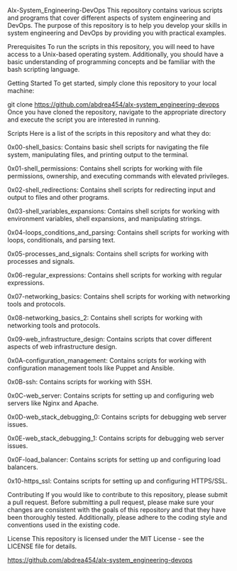 Alx-System_Engineering-DevOps
This repository contains various scripts and programs that cover different aspects of system engineering and DevOps. The purpose of this repository is to help you develop your skills in system engineering and DevOps by providing you with practical examples.

Prerequisites
To run the scripts in this repository, you will need to have access to a Unix-based operating system. Additionally, you should have a basic understanding of programming concepts and be familiar with the bash scripting language.

Getting Started
To get started, simply clone this repository to your local machine:

git clone https://github.com/abdrea454/alx-system_engineering-devops
Once you have cloned the repository, navigate to the appropriate directory and execute the script you are interested in running.

Scripts
Here is a list of the scripts in this repository and what they do:

0x00-shell_basics: Contains basic shell scripts for navigating the file system, manipulating files, and printing output to the terminal.

0x01-shell_permissions: Contains shell scripts for working with file permissions, ownership, and executing commands with elevated privileges.

0x02-shell_redirections: Contains shell scripts for redirecting input and output to files and other programs.

0x03-shell_variables_expansions: Contains shell scripts for working with environment variables, shell expansions, and manipulating strings.

0x04-loops_conditions_and_parsing: Contains shell scripts for working with loops, conditionals, and parsing text.

0x05-processes_and_signals: Contains shell scripts for working with processes and signals.

0x06-regular_expressions: Contains shell scripts for working with regular expressions.

0x07-networking_basics: Contains shell scripts for working with networking tools and protocols.

0x08-networking_basics_2: Contains shell scripts for working with networking tools and protocols.

0x09-web_infrastructure_design: Contains scripts that cover different aspects of web infrastructure design.

0x0A-configuration_management: Contains scripts for working with configuration management tools like Puppet and Ansible.

0x0B-ssh: Contains scripts for working with SSH.

0x0C-web_server: Contains scripts for setting up and configuring web servers like Nginx and Apache.

0x0D-web_stack_debugging_0: Contains scripts for debugging web server issues.

0x0E-web_stack_debugging_1: Contains scripts for debugging web server issues.

0x0F-load_balancer: Contains scripts for setting up and configuring load balancers.

0x10-https_ssl: Contains scripts for setting up and configuring HTTPS/SSL.

Contributing
If you would like to contribute to this repository, please submit a pull request. Before submitting a pull request, please make sure your changes are consistent with the goals of this repository and that they have been thoroughly tested. Additionally, please adhere to the coding style and conventions used in the existing code.

License
This repository is licensed under the MIT License - see the LICENSE file for details.

https://github.com/abdrea454/alx-system_engineering-devops
